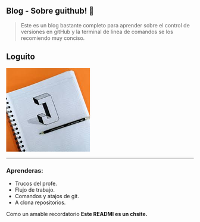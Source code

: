 ## Blog - Sobre guithub! 💙
>Este es un blog bastante completo para aprender sobre el control de versiones en gitHub y la terminal de linea de comandos se los recomiendo muy conciso.


## Loguito


![](https://github.com/johan0714/blog/blob/main/images.jpg?raw=true)

------------


### Aprenderas:
- Trucos del profe.
- Flujo de trabajo.
- Comandos y atajos de git.
- A clona repositorios.

Como un amable recordatorio  **Este READMI es un chsite.**
